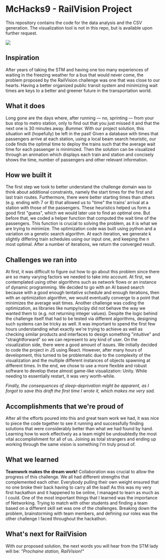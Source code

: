# McHacks9 - RailVision Project

This repository contains the code for the data analysis and the CSV generation. The visualization tool is not in this repo, but is available upon further request.

![](https://github.com/Wu-Ding/McHacks9/blob/76010f3cb47f80284a14f1b6397560a107831a8f/Assets/sc3.png)


## Inspiration
After years of taking the STM and having one too many experiences of waiting in the freezing weather for a bus that would never come, the problem proposed by the RailVision challenge was one that was close to our hearts. Having a better organized public transit system and minimizing wait times are keys to a better and greener future in the transportation world.

## What it does
Long gone are the days where, after running — no, sprinting — from your bus stop to metro station, only to find out that you just missed it and that the next one is 30 minutes away.  _Bummer._ With our project solution, this situation will (hopefully) be left in the past!
Given a database with times that passengers arrive at each station, using a local beam search heuristic, our code finds the optimal time to deploy the trains such that the average wait time for each passenger is minimized. Then the solution can be visualized  through an animation which displays each train and station and concisely shows the time, number of passengers and other relevant information. 

## How we built it
The first step we took to better understand the challenge domain was to think about additional constraints, namely the start times for the first and last train routes. Furthermore, there were better starting times than others (e.g. ending with 7 or 8) that allowed us to "time" the trains' arrival at a station with those of the passengers. These heuristics helped us form a good first "guess", which we would later use to find an optimal one. But before that, we coded a helper function that computed the wait time of the passengers. This function is crucial to solving the problem, as it is what we are trying to minimize. The optimization code was built using python and a variation on a genetic search algorithm. At each iteration, we generate k slightly differing train schedules using our input one, and keeping the n most optimal. After a number of iterations, we return the converged result.

## Challenges we ran into
At first, it was difficult to figure out how to go about this problem since there are so many varying factors we needed to take into account. At first, we contemplated using other algorithms such as network flows or an instance of dynamic programming. We decided to go with an AI based search because with a good enough tentative schedule and enough iterations, then with an optimization algorithm, we would eventually converge to a point that minimizes the average wait times. Another challenge was coding the optimization, as libraries like numpy/scipy did not behave the way we wanted them to (e.g. not returning integer values). 
Despite the logic behind the challenge itself that had to be tested via different algorithms, designing such systems can be tricky as well. It was important to spend the first few hours understanding what exactly we're trying to achieve as well as checking similar products and interfaces to design something "intuitive" and "straightforward" so we can represent to any kind of user. 
On the visualization side, there were a good amount of issues. We initially decided to code the project in JS using React. However, after many hours of development, this turned to be problematic due to the complexity of the visualization and the multiple different instances of objects spawning at different times. In the end, we chose to use a more flexible and robust software to develop these almost game-like visualization:  Unity.  While needing to essentially restart, it was very worth-while.


_Finally, the consequences of sleep-deprivation might be apparent, as I forgot to save this draft the first time I wrote it, which makes me very sad._

## Accomplishments that we're proud of
After all the efforts poured into this and great team work we had, it was nice to piece the code together to see it running and successfully finding solutions that were considerably better than what we had found by hand. 
Learning how to work effectively as a team might be undoubtedly the most vital accomplishment for all of us. Joining as total strangers and ending up working through the same vision is something I'm truly proud of.

## What we learned
**Teamwork makes the dream work!**
Collaboration was crucial to allow the progress of this challenge. We all had different strengths that complemented each other. Everybody pulling their own weight ensured that no one broke their back having to carry all the load!
As this was my very first hackathon and it happened to be online, I managed to learn as much as I could. One of the most important things that I learned was the importance of Networking. Trying to match with other students and finding a team based on a different skill set was one of the challenges. Breaking down the problem, brainstorming with team members, and defining our roles was the other challenge I faced throughout the hackathon. 


## What's next for RailVision 
With our proposed solution, the next words you will hear from the STM lady will be:
_"Prochaine station, RailVision!"_


